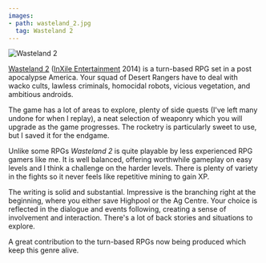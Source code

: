 ```yaml
---
images:
- path: wasteland_2.jpg
  tag: Wasteland 2
---
```

![Wasteland 2](wasteland_2.jpg)

[Wasteland 2](https://www.inxile-entertainment.com/wasteland2)
([InXile Entertainment](https://www.inxile-entertainment.com/) 2014) is a
turn-based RPG set in a post apocalypse America. Your squad of
Desert Rangers have to deal with wacko cults, lawless criminals,
homocidal robots, vicious vegetation, and ambitious androids.

The game has a lot of areas to explore, plenty of side quests (I've
left many undone for when I replay), a neat selection of weaponry
which you will upgrade as the game progresses. The rocketry is
particularly sweet to use, but I saved it for the endgame.

Unlike some RPGs *Wasteland 2* is quite playable by less
experienced RPG gamers like me. It is well balanced, offering
worthwhile gameplay on easy levels and I think a challenge on the
harder levels. There is plenty of variety in the fights so
it never feels like repetitive mining to gain XP.

The writing is solid and substantial. Impressive is the branching
right at the beginning, where you either save Highpool or the Ag
Centre. Your choice is reflected in the dialogue and events following,
creating a sense of involvement and interaction. There's a lot of
back stories and situations to explore.

A great contribution to the turn-based RPGs now being produced
which keep this genre alive.
